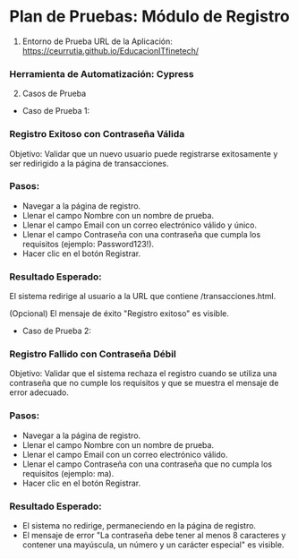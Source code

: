 # Plan de Pruebas: Módulo de Registro

1. Entorno de Prueba
URL de la Aplicación: https://ceurrutia.github.io/EducacionITfinetech/

### Herramienta de Automatización: Cypress

2. Casos de Prueba

* Caso de Prueba 1: 
### Registro Exitoso con Contraseña Válida

Objetivo: Validar que un nuevo usuario puede registrarse exitosamente y ser redirigido a la página de transacciones.

### Pasos:

* Navegar a la página de registro.
* Llenar el campo Nombre con un nombre de prueba.
* Llenar el campo Email con un correo electrónico válido y único.
* Llenar el campo Contraseña con una contraseña que cumpla los requisitos (ejemplo: Password123!).
* Hacer clic en el botón Registrar.

### Resultado Esperado:

El sistema redirige al usuario a la URL que contiene /transacciones.html.

(Opcional) El mensaje de éxito "Registro exitoso" es visible.

* Caso de Prueba 2: 

### Registro Fallido con Contraseña Débil

Objetivo: Validar que el sistema rechaza el registro cuando se utiliza una contraseña que no cumple los requisitos y que se muestra el mensaje de error adecuado.

### Pasos:

* Navegar a la página de registro.
* Llenar el campo Nombre con un nombre de prueba.
* Llenar el campo Email con un correo electrónico válido.
* Llenar el campo Contraseña con una contraseña que no cumpla los requisitos (ejemplo: ma).
* Hacer clic en el botón Registrar.

### Resultado Esperado:

* El sistema no redirige, permaneciendo en la página de registro.
* El mensaje de error "La contraseña debe tener al menos 8 caracteres y contener una mayúscula, un número y un carácter especial" es visible.